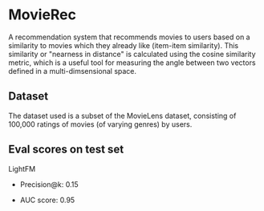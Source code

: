 # MovieRec

A recommendation system that recommends movies to users based on a similarity to movies which they already like (item-item similarity). 
This similarity or "nearness in distance" is calculated using the cosine similarity metric, which is a useful tool for measuring the angle between two vectors defined in a multi-dimsensional space.

## Dataset 

The dataset used is a subset of the MovieLens dataset, consisting of 100,000 ratings of movies (of varying genres) by users.

## Eval scores on test set

LightFM

- Precision@k: 0.15

- AUC score: 0.95
